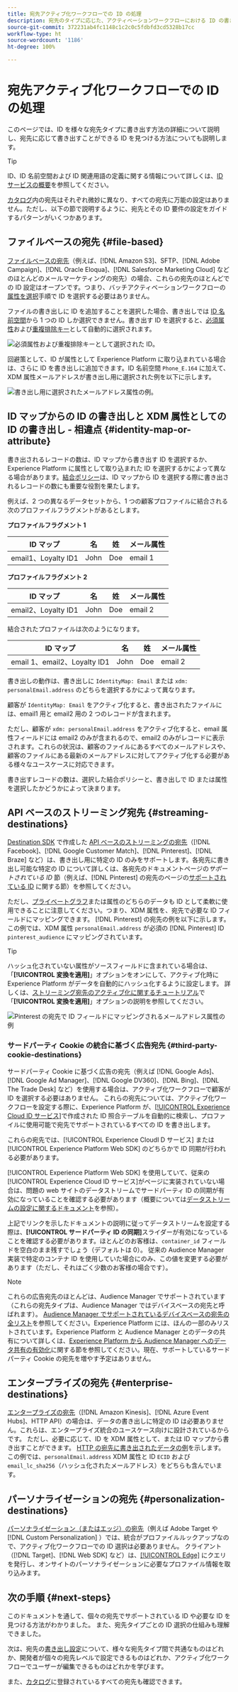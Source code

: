 ```yaml
---
title: 宛先アクティブ化ワークフローでの ID の処理
description: 宛先のタイプに応じた、アクティベーションワークフローにおける ID の書き出しの処理方法を学ぶ
source-git-commit: 372231ab4fc1148c1c2c0c5fdbfd3cd5328b17cc
workflow-type: ht
source-wordcount: '1186'
ht-degree: 100%

---
```


# 宛先アクティブ化ワークフローでの ID の処理

このページでは、ID を様々な宛先タイプに書き出す方法の詳細について説明し、宛先に応じて書き出すことができる ID を見つける方法についても説明します。

>[!TIP]
>
> ID、ID 名前空間および ID 関連用語の定義に関する情報について詳しくは、[ID サービスの概要](/help/identity-service/home.md)を参照してください。

[カタログ](/help/destinations/catalog/overview.md)内の宛先はそれぞれ微妙に異なり、すべての宛先に万能の設定はありません。ただし、以下の節で説明するように、宛先とその ID 要件の設定をガイドするパターンがいくつかあります。

## ファイルベースの宛先 {#file-based}

[ファイルベースの宛先](/help/destinations/destination-types.md#file-based)（例えば、[!DNL Amazon S3]、SFTP、[!DNL Adobe Campaign]、[!DNL Oracle Eloqua]、[!DNL Salesforce Marketing Cloud] などのほとんどのメールマーケティングの宛先）の場合、これらの宛先のほとんどでの ID 設定はオープンです。つまり、バッチアクティベーションワークフローの[属性を選択](/help/destinations/ui/activate-batch-profile-destinations.md#select-attributes)手順で ID を選択する必要はありません。

ファイルの書き出しに ID を追加することを選択した場合、書き出しでは [ID 名前空間](/help/identity-service/ui/identity-graph-viewer.md#access-identity-graph-viewer)から 1 つの ID しか選択できません。書き出す ID を選択すると、[必須属性](/help/destinations/ui/activate-batch-profile-destinations.md#mandatory-attributes)および[重複排除キー](/help/destinations/ui/activate-batch-profile-destinations.md#deduplication-keys)として自動的に選択されます。

![必須属性および重複排除キーとして選択された ID。](/help/destinations/assets/how-destinations-work/selected-identity.png)

回避策として、ID が属性として Experience Platform に取り込まれている場合は、さらに ID を書き出しに追加できます。ID 名前空間 `Phone_E.164` に加えて、XDM 属性メールアドレスが書き出し用に選択された例を以下に示します。

![書き出し用に選択されたメールアドレス属性の例。](/help/destinations/assets/how-destinations-work/email-selected.png)

## ID マップからの ID の書き出しと XDM 属性としての ID の書き出し - 相違点 {#identity-map-or-attribute}

書き出されるレコードの数は、ID マップから書き出す ID を選択するか、Experience Platform に属性として取り込まれた ID を選択するかによって異なる場合があります。[結合ポリシー](/help/profile/merge-policies/overview.md)は、ID マップから ID を選択する際に書き出されるレコードの数にも重要な役割を果たします。

例えば、2 つの異なるデータセットから、1 つの顧客プロファイルに結合される次のプロファイルフラグメントがあるとします。

**プロファイルフラグメント 1**

| ID マップ | 名 | 姓 | メール属性 |
|---------|----------|---------|--------|
| email1、Loyalty ID1 | John | Doe | email 1 |


**プロファイルフラグメント 2**

| ID マップ | 名 | 姓 | メール属性 |
|---------|----------|---------|--------|
| email2、Loyalty ID1 | John | Doe | email 2 |

結合されたプロファイルは次のようになります。

| ID マップ | 名 | 姓 | メール属性 |
|---------|----------|---------|--------|
| email 1、email2、Loyalty ID1 | John | Doe | email 2 |

書き出しの動作は、書き出しに `IdentityMap: Email` または `xdm: personalEmail.address` のどちらを選択するかによって異なります。

顧客が `IdentityMap: Email` をアクティブ化すると、書き出されたファイルには、email1 用と email2 用の 2 つのレコードが含まれます。

ただし、顧客が `xdm: personalEmail.address` をアクティブ化すると、email 属性フィールドには email2 のみが含まれるので、email2 のみがレコードに表示されます。これらの状況は、顧客のファイルにあるすべてのメールアドレスや、顧客のファイルにある最新のメールアドレスに対してアクティブ化する必要がある様々なユースケースに対応できます。

書き出すレコードの数は、選択した結合ポリシーと、書き出しで ID または属性を選択したかどうかによって決まります。

## API ベースのストリーミング宛先 {#streaming-destinations}

[Destination SDK](/help/destinations/destination-sdk/overview.md) で作成した [API ベースのストリーミングの宛先](/help/destinations/destination-types.md#streaming-destination)（[!DNL Facebook]、[!DNL Google Customer Match]、[!DNL Pinterest]、[!DNL Braze] など）は、書き出し用に特定の ID のみをサポートします。各宛先に書き出し可能な特定の ID について詳しくは、各宛先のドキュメントページの&#x200B;*サポートされている ID* 節（例えば、[!DNL Pinterest] の宛先のページの[サポートされている ID](/help/destinations/catalog/advertising/pinterest.md) に関する節）を参照してください。

ただし、[プライベートグラフ](/help/profile/merge-policies/overview.md#id-stitching)または属性のどちらのデータも ID として柔軟に使用できることに注意してください。つまり、XDM 属性を、宛先で必要な ID フィールドにマッピングできます。 [!DNL Pinterest] の宛先の例を以下に示します。この例では、XDM 属性 `personalEmail.address` が必須の [!DNL Pinterest] ID `pinterest_audience` にマッピングされています。

>[!TIP]
>
>ハッシュ化されていない属性がソースフィールドに含まれている場合は、「**[!UICONTROL 変換を適用]**」オプションをオンにして、アクティブ化時に Experience Platform がデータを自動的にハッシュ化するように設定します。 詳しくは、[ストリーミング宛先のアクティブ化に関するチュートリアル](/help/destinations/ui/activate-segment-streaming-destinations.md#apply-transformation)で「**[!UICONTROL 変換を適用]**」オプションの説明を参照してください。

![Pinterest の宛先で ID フィールドにマッピングされるメールアドレス属性の例](/help/destinations/assets/how-destinations-work/email-mapped-to-identity.png)

### サードパーティ Cookie の統合に基づく広告宛先 {#third-party-cookie-destinations}

サードパーティ Cookie に基づく広告の宛先（例えば [!DNL Google Ads]、[!DNL Google Ad Manager]、[!DNL Google DV360]、[!DNL Bing]、[!DNL The Trade Desk] など）を使用する場合は、アクティブ化ワークフローで顧客が ID を選択する必要はありません。 これらの宛先については、アクティブ化ワークフローを設定する際に、Experience Platform が、[[!UICONTROL Experience Cloud ID サービス]](https://experienceleague.adobe.com/docs/id-service/using/intro/overview.html?lang=ja)で作成された ID 照合テーブルを自動的に検索し、プロファイルに使用可能で宛先でサポートされているすべての ID を書き出します。

これらの宛先では、[!UICONTROL Experience CloudI D サービス] または [!UICONTROL Experience Platform Web SDK] のどちらかで ID 同期が行われる必要があります。

[!UICONTROL Experience Platform Web SDK] を使用していて、従来の [!UICONTROL Experience Cloud ID サービス]がページに実装されていない場合は、問題の web サイトのデータストリームでサードパーティ ID の同期が有効になっていることを確認する必要があります（概要については[データストリームの設定に関するドキュメント](/help/edge/datastreams/configure.md#create)を参照）。

上記でリンクを示したドキュメントの説明に従ってデータストリームを設定する際は、**[!UICONTROL サードパーティ ID の同期]**&#x200B;スライダーが有効になっていることを確認する必要があります。ほとんどのお客様は、`container_id` フィールドを空白のまま残すでしょう（デフォルトは 0）。 従来の Audience Manager 実装で特定のコンテナ ID を使用していた場合にのみ、この値を変更する必要があります（ただし、それはごく少数のお客様の場合です）。

>[!NOTE]
>
>これらの広告宛先のほとんどは、Audience Manager でサポートされています（これらの宛先タイプは、Audience Manager ではデバイスベースの宛先と呼ばれます）。 [Audience Manager でサポートされているデバイスベースの宛先の全リスト](https://experienceleague.adobe.com/docs/audience-manager/user-guide/features/destinations/device-based/device-based-destinations-list.html?lang=ja)を参照してください。Experience Platform には、ほんの一部のみリストされています。Experience Platform と Audience Manager とのデータの共有について詳しくは、[Experience Platform から Audience Manager へのデータ共有の有効化](https://experienceleague.adobe.com/docs/audience-manager/user-guide/implementation-integration-guides/integration-experience-platform/aam-aep-audience-sharing.html?lang=ja#enable-aep-to-aam-data)に関する節を参照してください。現在、サポートしているサードパーティ Cookie の宛先を増やす予定はありません。

## エンタープライズの宛先 {#enterprise-destinations}

[エンタープライズの宛先](/help/destinations/destination-types.md#streaming-profile-export)（[!DNL Amazon Kinesis]、[!DNL Azure Event Hubs]、HTTP API）の場合は、データの書き出しに特定の ID は必要ありません。これらは、エンタープライズ統合のユースケース向けに設計されているからです。 ただし、必要に応じて、ID を XDM 属性として、または ID マップから書き出すことができます。 [HTTP の宛先に書き出されたデータの例](/help/destinations/catalog/streaming/http-destination.md#exported-data)を示します。この例では、`personalEmail.address` XDM 属性と ID `ECID` および `email_lc_sha256`（ハッシュ化されたメールアドレス）をどちらも含んでいます。

## パーソナライゼーションの宛先 {#personalization-destinations}

[パーソナライゼーション（またはエッジ）の宛先](/help/destinations/destination-types.md#edge-personalization-destinations)（例えば Adobe Target や [!DNL Custom Personalization] ）では、統合がプロファイルルックアップなので、アクティブ化ワークフローでの ID 選択は必要ありません。 クライアント（[!DNL Target]、[!DNL Web SDK] など）は、[[!UICONTROL Edge]](/help/collection/home.md#edge) にクエリを発行し、オンサイトのパーソナライゼーションに必要なプロファイル情報を取り込みます。

<!--
![Table with all supported identities](/help/destinations/assets/how-destinations-work/identities-table.png)

-->

## 次の手順 {#next-steps}

このドキュメントを通して、個々の宛先でサポートされている ID や必要な ID を見つける方法がわかりました。 また、宛先タイプごとの ID 選択の仕組みも理解できました。

次は、宛先の[書き出し設定](/help/destinations/how-destinations-work/destinations-configurations.md)について、様々な宛先タイプ間で共通なものはどれか、開発者が個々の宛先レベルで設定できるものはどれか、アクティブ化ワークフローでユーザーが編集できるものはどれかを学びます。

また、[カタログ](/help/destinations/catalog/overview.md)に登録されているすべての宛先も確認できます。